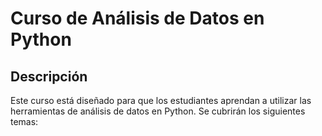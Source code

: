 # Curso de Análisis de Datos en Python

## Descripción
Este curso está diseñado para que los estudiantes aprendan a utilizar las herramientas de análisis de datos en Python. Se cubrirán los siguientes temas:
